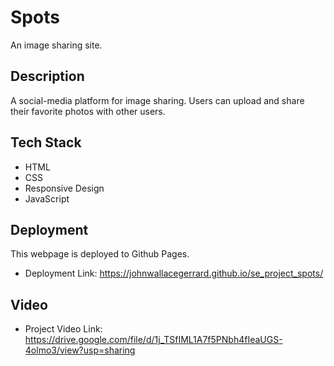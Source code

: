 # Spots

An image sharing site.

## Description

A social-media platform for image sharing. Users can upload and share their favorite photos with other users.

## Tech Stack

- HTML
- CSS
- Responsive Design
- JavaScript

## Deployment

This webpage is deployed to Github Pages.

- Deployment Link: https://johnwallacegerrard.github.io/se_project_spots/

## Video

- Project Video Link:  https://drive.google.com/file/d/1j_TSfIML1A7f5PNbh4fIeaUGS-4olmo3/view?usp=sharing
